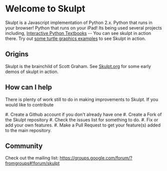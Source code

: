 # Welcome to Skulpt

Skulpt is a Javascript implementation of Python 2.x.  Python that runs in your browser!  Python that runs on your iPad!  Its being used several projects including, [Interactive Python Textbooks](http://interactivepython.org) -- You can see skulpt in action there.  Try out [some turtle graphics examples](http://interactivepython.org/courselib/static/devcourse/PythonTurtle/helloturtle.html) to see Skulpt in action.

## Origins

Skulpt is the brainchild of Scott Graham.  See [Skulpt.org](http://skulpt.org) for some early demos of skulpt in action.


## How can I help

There is plenty of work still to do in making improvements to Skulpt.  If you would like to contribute

#. Create a Github account if you don't already have one
#. Create a Fork of the Skulpt repository
#. Check the issues list for something to do.
#. Fix or add your own features.
#. Make a Pull Request to get your feature(s) added to the main repository.


## Community

Check out the mailing list:  https://groups.google.com/forum/?fromgroups#!forum/skulpt


